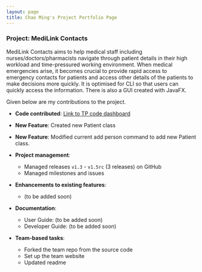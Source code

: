 ```yaml
---
layout: page
title: Chao Ming's Project Portfolio Page
---
```


### Project: MediLink Contacts

MediLink Contacts aims to help medical staff including nurses/doctors/pharmacists navigate through patient details in
their high workload and time-pressured working environment. When medical emergencies arise, it becomes crucial to
provide rapid access to emergency contacts for patients and access other details of the patients to make decisions more
quickly. It is optimised for CLI so that users can quickly access the information. There is also a GUI created with
JavaFX.

Given below are my contributions to the project.

* **Code contributed**:
  [Link to TP code dashboard](https://nus-cs2103-ay2324s1.github.io/tp-dashboard/?search=cmhuang777&breakdown=false&sort=groupTitle%20dsc&sortWithin=title&since=2023-09-22&timeframe=commit&mergegroup=&groupSelect=groupByRepos&tabOpen=true&tabType=authorship&tabAuthor=cmHuang777&tabRepo=AY2324S1-CS2103T-T09-3%2Ftp%5Bmaster%5D&authorshipIsMergeGroup=false&authorshipFileTypes=&authorshipIsBinaryFileTypeChecked=false&authorshipIsIgnoredFilesChecked=false)

* **New Feature**: Created new Patient class

* **New Feature**: Modified current add person command to add new Patient class.

* **Project management**:
    * Managed releases `v1.3` - `v1.5rc` (3 releases) on GitHub
    * Managed milestones and issues

* **Enhancements to existing features**:
    * (to be added soon)

* **Documentation**:
    * User Guide: (to be added soon)
    * Developer Guide: (to be added soon)

* **Team-based tasks**:
    * Forked the team repo from the source code
    * Set up the team website
    * Updated readme


